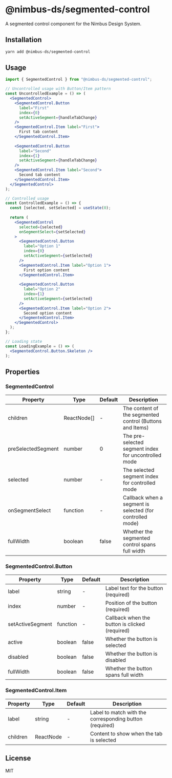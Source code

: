 # @nimbus-ds/segmented-control

A segmented control component for the Nimbus Design System.

## Installation

```sh
yarn add @nimbus-ds/segmented-control
```

## Usage

```jsx
import { SegmentedControl } from "@nimbus-ds/segmented-control";

// Uncontrolled usage with Button/Item pattern
const UncontrolledExample = () => (
  <SegmentedControl>
    <SegmentedControl.Button 
      label="First" 
      index={0} 
      setActiveSegment={handleTabChange}
    />
    <SegmentedControl.Item label="First">
      First tab content
    </SegmentedControl.Item>
    
    <SegmentedControl.Button 
      label="Second" 
      index={1} 
      setActiveSegment={handleTabChange}
    />
    <SegmentedControl.Item label="Second">
      Second tab content
    </SegmentedControl.Item>
  </SegmentedControl>
);

// Controlled usage
const ControlledExample = () => {
  const [selected, setSelected] = useState(0);
  
  return (
    <SegmentedControl 
      selected={selected}
      onSegmentSelect={setSelected}
    >
      <SegmentedControl.Button 
        label="Option 1" 
        index={0}
        setActiveSegment={setSelected}
      />
      <SegmentedControl.Item label="Option 1">
        First option content
      </SegmentedControl.Item>
      
      <SegmentedControl.Button 
        label="Option 2" 
        index={1}
        setActiveSegment={setSelected}
      />
      <SegmentedControl.Item label="Option 2">
        Second option content
      </SegmentedControl.Item>
    </SegmentedControl>
  );
};

// Loading state
const LoadingExample = () => (
  <SegmentedControl.Button.Skeleton />
);
```

## Properties

### SegmentedControl
| Property | Type | Default | Description |
|----------|------|---------|-------------|
| children | ReactNode[] | - | The content of the segmented control (Buttons and Items) |
| preSelectedSegment | number | 0 | The pre-selected segment index for uncontrolled mode |
| selected | number | - | The selected segment index for controlled mode |
| onSegmentSelect | function | - | Callback when a segment is selected (for controlled mode) |
| fullWidth | boolean | false | Whether the segmented control spans full width |

### SegmentedControl.Button
| Property | Type | Default | Description |
|----------|------|---------|-------------|
| label | string | - | Label text for the button (required) |
| index | number | - | Position of the button (required) |
| setActiveSegment | function | - | Callback when the button is clicked (required) |
| active | boolean | false | Whether the button is selected |
| disabled | boolean | false | Whether the button is disabled |
| fullWidth | boolean | false | Whether the button spans full width |

### SegmentedControl.Item
| Property | Type | Default | Description |
|----------|------|---------|-------------|
| label | string | - | Label to match with the corresponding button (required) |
| children | ReactNode | - | Content to show when the tab is selected |

## License

MIT 